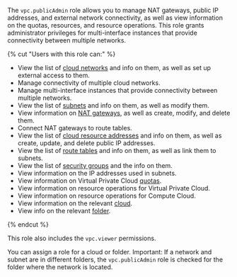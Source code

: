 The `vpc.publicAdmin` role allows you to manage NAT gateways, public IP addresses, and external network connectivity, as well as view information on the quotas, resources, and resource operations. This role grants administrator privileges for multi-interface instances that provide connectivity between multiple networks.

{% cut "Users with this role can:" %}

* View the list of [cloud networks](../../vpc/concepts/network.md#network) and info on them, as well as set up external access to them.
* Manage connectivity of multiple cloud networks.
* Manage multi-interface instances that provide connectivity between multiple networks.
* View the list of [subnets](../../vpc/concepts/network.md#subnet) and info on them, as well as modify them.
* View information on [NAT gateways](../../vpc/concepts/gateways.md), as well as create, modify, and delete them.
* Connect NAT gateways to route tables.
* View the list of [cloud resource addresses](../../vpc/concepts/address.md) and info on them, as well as create, update, and delete public IP addresses.
* View the list of [route tables](../../vpc/concepts/routing.md#rt-vpc) and info on them, as well as link them to subnets.
* View the list of [security groups](../../vpc/concepts/security-groups.md) and the info on them.
* View information on the IP addresses used in subnets.
* View information on Virtual Private Cloud [quotas](../../vpc/concepts/limits.md#vpc-quotas).
* View information on resource operations for Virtual Private Cloud.
* View information on resource operations for Compute Cloud.
* View information on the relevant [cloud](../../resource-manager/concepts/resources-hierarchy.md#cloud).
* View info on the relevant [folder](../../resource-manager/concepts/resources-hierarchy.md#folder).

{% endcut %}

This role also includes the `vpc.viewer` permissions.

You can assign a role for a cloud or folder. Important: If a network and subnet are in different folders, the `vpc.publicAdmin` role is checked for the folder where the network is located.